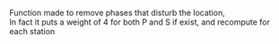   Function made to remove phases that disturb the location,   
  In fact it puts a weight of 4 for both P and S if exist, and recompute for   
  each station   
